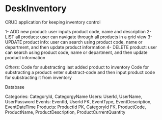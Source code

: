 # DeskInventory
CRUD application for keeping inventory control

1- ADD new product: user inputs product code, name and description
2- LIST all producs: user can navigate through all products in a grid view
3- UPDATE product info: user can search using product code, name or department, and then update product information
4- DELETE product: user can search using product code, name or department, and then update product information

*Others:*
Code for substracting last added product to inventory
Code for substracting a product: enter substract-code and then input product code for substracting it from inventory

Database

Categories: CategoryId, CategorgyName
Users: UserId, UserName, UserPassword
Events: EventId, UserId FK, EventType, EventDescription, EventDateTime
Products: ProductId PK, CategoryId FK, ProductCode, ProductName, ProductDescription, ProductCurrentQuantity
